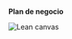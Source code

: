 **Plan de negocio**

![Lean canvas](https://user-images.githubusercontent.com/65467881/108927745-e2b40380-760e-11eb-88bb-dfcac1aa0528.png)
